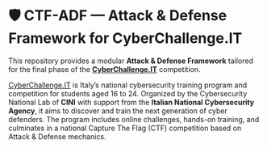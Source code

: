 # 🛡️ CTF-ADF — Attack & Defense Framework for CyberChallenge.IT

This repository provides a modular **Attack & Defense Framework** tailored for the final phase of the [**CyberChallenge.IT**](https://cyberchallenge.it/en) competition.

[CyberChallenge.IT](https://cyberchallenge.it/en) is Italy’s national cybersecurity training program and competition for students aged 16 to 24. Organized by the Cybersecurity National Lab of **CINI** with support from the **Italian National Cybersecurity Agency**, it aims to discover and train the next generation of cyber defenders. The program includes online challenges, hands-on training, and culminates in a national Capture The Flag (CTF) competition based on Attack & Defense mechanics.
